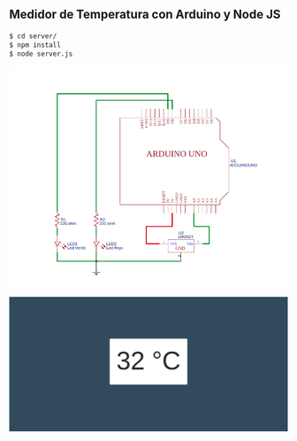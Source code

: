 ## Medidor de Temperatura con Arduino y Node JS

~~~
$ cd server/
$ npm install
$ node server.js
~~~

![](circuito_arduino.png)

![](img_app.png)